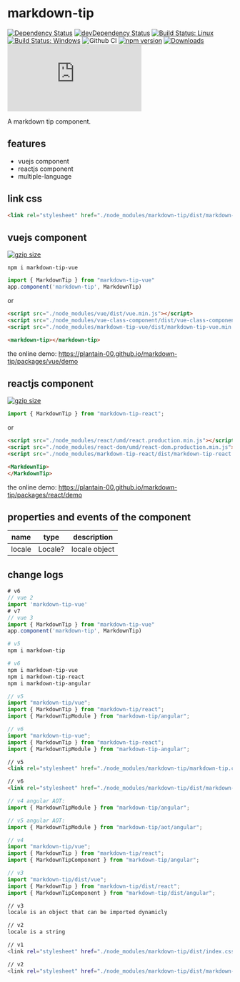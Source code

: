 # markdown-tip

[![Dependency Status](https://david-dm.org/plantain-00/markdown-tip.svg)](https://david-dm.org/plantain-00/markdown-tip)
[![devDependency Status](https://david-dm.org/plantain-00/markdown-tip/dev-status.svg)](https://david-dm.org/plantain-00/markdown-tip#info=devDependencies)
[![Build Status: Linux](https://travis-ci.org/plantain-00/markdown-tip.svg?branch=master)](https://travis-ci.org/plantain-00/markdown-tip)
[![Build Status: Windows](https://ci.appveyor.com/api/projects/status/github/plantain-00/markdown-tip?branch=master&svg=true)](https://ci.appveyor.com/project/plantain-00/markdown-tip/branch/master)
![Github CI](https://github.com/plantain-00/markdown-tip/workflows/Github%20CI/badge.svg)
[![npm version](https://badge.fury.io/js/markdown-tip.svg)](https://badge.fury.io/js/markdown-tip)
[![Downloads](https://img.shields.io/npm/dm/markdown-tip.svg)](https://www.npmjs.com/package/markdown-tip)
[![type-coverage](https://img.shields.io/badge/dynamic/json.svg?label=type-coverage&prefix=%E2%89%A5&suffix=%&query=$.typeCoverage.atLeast&uri=https%3A%2F%2Fraw.githubusercontent.com%2Fplantain-00%2Fmarkdown-tip%2Fmaster%2Fpackage.json)](https://github.com/plantain-00/markdown-tip)

A markdown tip component.

## features

+ vuejs component
+ reactjs component
+ multiple-language

## link css

```html
<link rel="stylesheet" href="./node_modules/markdown-tip/dist/markdown-tip.css" />
```

## vuejs component

[![gzip size](https://img.badgesize.io/https://unpkg.com/markdown-tip-vue?compression=gzip)](https://unpkg.com/markdown-tip-vue)

`npm i markdown-tip-vue`

```ts
import { MarkdownTip } from "markdown-tip-vue"
app.component('markdown-tip', MarkdownTip)
```

or

```html
<script src="./node_modules/vue/dist/vue.min.js"></script>
<script src="./node_modules/vue-class-component/dist/vue-class-component.min.js"></script>
<script src="./node_modules/markdown-tip-vue/dist/markdown-tip-vue.min.js"></script>
```

```html
<markdown-tip></markdown-tip>
```

the online demo: <https://plantain-00.github.io/markdown-tip/packages/vue/demo>

## reactjs component

[![gzip size](https://img.badgesize.io/https://unpkg.com/markdown-tip-react?compression=gzip)](https://unpkg.com/markdown-tip-react)

```ts
import { MarkdownTip } from "markdown-tip-react";
```

or

```html
<script src="./node_modules/react/umd/react.production.min.js"></script>
<script src="./node_modules/react-dom/umd/react-dom.production.min.js"></script>
<script src="./node_modules/markdown-tip-react/dist/markdown-tip-react.min.js"></script>
```

```html
<MarkdownTip>
</MarkdownTip>
```

the online demo: <https://plantain-00.github.io/markdown-tip/packages/react/demo>

## properties and events of the component

name | type | description
--- | --- | ---
locale | Locale? | locale object

## change logs

```ts
# v6
// vue 2
import 'markdown-tip-vue'
# v7
// vue 3
import { MarkdownTip } from "markdown-tip-vue"
app.component('markdown-tip', MarkdownTip)
```

```bash
# v5
npm i markdown-tip

# v6
npm i markdown-tip-vue
npm i markdown-tip-react
npm i markdown-tip-angular
```

```ts
// v5
import "markdown-tip/vue";
import { MarkdownTip } from "markdown-tip/react";
import { MarkdownTipModule } from "markdown-tip/angular";

// v6
import "markdown-tip-vue";
import { MarkdownTip } from "markdown-tip-react";
import { MarkdownTipModule } from "markdown-tip-angular";
```

```html
// v5
<link rel="stylesheet" href="./node_modules/markdown-tip/markdown-tip.css" />

// v6
<link rel="stylesheet" href="./node_modules/markdown-tip/dist/markdown-tip.css" />
```

```ts
// v4 angular AOT:
import { MarkdownTipModule } from "markdown-tip/angular";

// v5 angular AOT:
import { MarkdownTipModule } from "markdown-tip/aot/angular";
```

```ts
// v4
import "markdown-tip/vue";
import { MarkdownTip } from "markdown-tip/react";
import { MarkdownTipComponent } from "markdown-tip/angular";

// v3
import "markdown-tip/dist/vue";
import { MarkdownTip } from "markdown-tip/dist/react";
import { MarkdownTipComponent } from "markdown-tip/dist/angular";
```

```bash
// v3
locale is an object that can be imported dynamicly

// v2
locale is a string
```

```bash
// v1
<link rel="stylesheet" href="./node_modules/markdown-tip/dist/index.css" />

// v2
<link rel="stylesheet" href="./node_modules/markdown-tip/dist/markdown-tip.css" />
```
